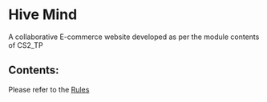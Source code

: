 # Hive Mind

A collaborative E-commerce website developed as per the module contents of CS2_TP


## Contents:

Please refer to the [Rules](https://github.com/hazzaaclark/DreamTeam/blob/main/RULES.md)
